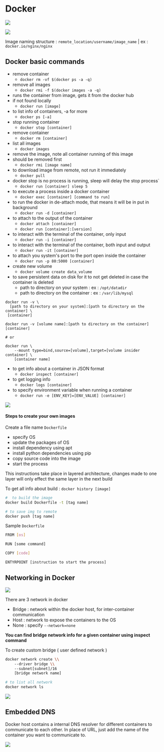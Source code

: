 # Docker

![](../.gitbook/assets/Untitled.png)

![](<../.gitbook/assets/Untitled (1) (1).png>)

Image naming structure : `remote_location/username/image_name` | ex : `docker.io/nginx/nginx`

## Docker basic commands

* remove container
  * `docker rm -vf $(docker ps -a -q)`
* remove all images
  * `docker rmi -f $(docker images -a -q)`
* runs the container from image, gets it from the docker hub
* if not found locally
  * `docker run [image]`
* to list info of containers, -a for more
  * `docker ps [-a]`
* stop running container
  * `docker stop [container]`
* remove container
  * `docker rm [container]`
* list all images
  * `docker images`
* remove the image, note all container running of this image
* should be removed first
  * `docker rmi [image name]`
* to download image from remote, not run it immediately
  * `docker pull`
* docker stop is no process is running, sleep will delay the stop process\`
  * `docker run [container] sleep 5`
* to execute a process inside a docker container
  * `docker exec [container] [command to run]`
* to run the docker in de-attach mode, that means it will be in put in background
  * `docker run -d [container]`
* to attach to the output of the container
  * `docker attach [container]`
  * `docker run [container]:[version]`
* to interact with the terminal of the container, only input
  * `docker run -i [container]`
* to interact with the terminal of the container, both input and output
  * `docker run -it [container]`
* to attach you system's port to the port open inside the container
  * `docker run -p 80:5000 [container]`
* create new volume
  * `docker volume create data_volume`
* to save persistent data on disk for it to not get deleted in case the container is deleted
  * path to directory on your system : ex : `/opt/datadir`
  * path to directory on the container : ex : `/var/lib/mysql`&#x20;

```
docker run -v \
  [path to directory on your system]:[path to directory on the container] \
 [container]

docker run -v [volume name]:[path to directory on the container] [container]

# or

docker run \
	--mount type=bind,source=[volume],target=[volume insider container] \
	[container name]
```

* to get info about a container in JSON format
  * `docker inspect [container]`
* to get logging info
  * `docker logs [container]`
* to specify environment variable when running a container
  * `docker run -e [ENV_KEY]=[ENV_VALUE] [container]`



![](<../.gitbook/assets/Untitled (2) (1).png>)

#### Steps to create your own images

Create a file name `Dockerfile`

* specify OS
* update the packages of OS
* install dependency using apt
* install python dependencies using pip
* copy source code into the image
* start the process

This instructions take place in layered architecture, changes made to one layer will only effect the same layer in the next build

To get all info about build : `docker history [image]`

```bash
#  to build the image
docker build Dockerfile -t [tag name]

# to save img to remote
docker push [tag name]
```

Sample `Dockerfile`

```bash
FROM [os]

RUN [some command]

COPY [code]

ENTYRPOINT [instruction to start the process]
```

## Networking in Docker

![](<../.gitbook/assets/Untitled (3) (1).png>)

There are 3 network in docker

* Bridge : network within the docker host, for inter-container communication
* Host : network to expose the containers to the OS
* None : specify `--network=none`

**You can find bridge network info for a given container using inspect command**

To create custom bridge ( user defined network )

```bash
docker network create \\
	--driver bridge \\
	--subnet[subnet]/16 
	[bridge network name]

# to list all network
docker network ls
```

![](<../.gitbook/assets/Untitled (4).png>)

## Embedded DNS

Docker host contains a internal DNS resolver for different containers to communicate to each other. In place of URL, just add the name of the container you want to communicate to.

![](<../.gitbook/assets/Untitled (5) (2).png>)
